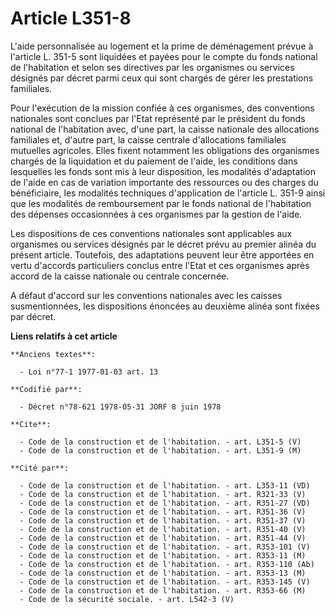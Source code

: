 # Article L351-8

L'aide personnalisée au logement et la prime de déménagement prévue à l'article L. 351-5 sont liquidées et payées pour le
compte du fonds national de l'habitation et selon ses directives par les organismes ou services désignés par décret parmi
ceux qui sont chargés de gérer les prestations familiales.

Pour l'exécution de la mission confiée à ces organismes, des conventions nationales sont conclues par l'Etat représenté par
le président du fonds national de l'habitation avec, d'une part, la caisse nationale des allocations familiales et, d'autre
part, la caisse centrale d'allocations familiales mutuelles agricoles. Elles fixent notamment les obligations des organismes
chargés de la liquidation et du paiement de l'aide, les conditions dans lesquelles les fonds sont mis à leur disposition, les
modalités d'adaptation de l'aide en cas de variation importante des ressources ou des charges du bénéficiaire, les modalités
techniques d'application de l'article L. 351-9 ainsi que les modalités de remboursement par le fonds national de l'habitation
des dépenses occasionnées à ces organismes par la gestion de l'aide.

Les dispositions de ces conventions nationales sont applicables aux organismes ou services désignés par le décret prévu au
premier alinéa du présent article. Toutefois, des adaptations peuvent leur être apportées en vertu d'accords particuliers
conclus entre l'Etat et ces organismes après accord de la caisse nationale ou centrale concernée.

A défaut d'accord sur les conventions nationales avec les caisses susmentionnées, les dispositions énoncées au deuxième
alinéa sont fixées par décret.

**Liens relatifs à cet article**

	**Anciens textes**:

	  - Loi n°77-1 1977-01-03 art. 13

	**Codifié par**:

	  - Décret n°78-621 1978-05-31 JORF 8 juin 1978

	**Cite**:

	  - Code de la construction et de l'habitation. - art. L351-5 (V)
	  - Code de la construction et de l'habitation. - art. L351-9 (M)

	**Cité par**:

	  - Code de la construction et de l'habitation. - art. L353-11 (VD)
	  - Code de la construction et de l'habitation. - art. R321-33 (V)
	  - Code de la construction et de l'habitation. - art. R351-27 (VD)
	  - Code de la construction et de l'habitation. - art. R351-36 (V)
	  - Code de la construction et de l'habitation. - art. R351-37 (V)
	  - Code de la construction et de l'habitation. - art. R351-40 (V)
	  - Code de la construction et de l'habitation. - art. R351-44 (V)
	  - Code de la construction et de l'habitation. - art. R353-101 (V)
	  - Code de la construction et de l'habitation. - art. R353-11 (M)
	  - Code de la construction et de l'habitation. - art. R353-110 (Ab)
	  - Code de la construction et de l'habitation. - art. R353-13 (M)
	  - Code de la construction et de l'habitation. - art. R353-145 (V)
	  - Code de la construction et de l'habitation. - art. R353-66 (M)
	  - Code de la sécurité sociale. - art. L542-3 (V)
